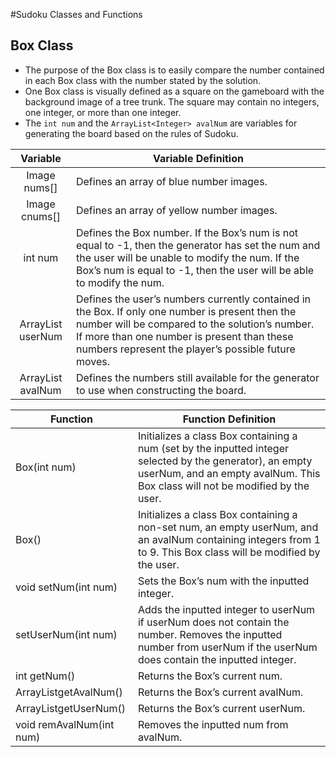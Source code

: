 #Sudoku Classes and Functions



## Box Class

- The purpose of the Box class is to easily compare the number contained in each Box class with the number stated by the solution. 
- One Box class is visually defined as a square on the gameboard with the background image of a tree trunk. The square may contain no integers, one integer, or more than one integer.
- The `int num` and the `ArrayList<Integer> avalNum` are variables for generating the board based on the rules of Sudoku.

| Variable | Variable Definition |
|:--------------------------:|---------------------------------------------------------------------------------------------------------------------------------------------------------------------------------------------------------------------------------------------------------|
| Image nums[] | Defines an array of blue number images. |
| Image cnums[] | Defines an array of yellow number images. |
| int num | Defines the Box number. If the Box’s num is not equal to -1, then the generator has set the num and the user will be unable to modify the num. If the Box’s num is equal to -1, then the user will be able to modify the num. |
| ArrayList<Integer> userNum | Defines the user’s numbers currently contained in the Box. If only one number is present then the number will be compared to the solution’s number. If more than one number is present than these numbers represent the player’s possible future moves. |
| ArrayList<Integer> avalNum | Defines the numbers still available for the generator to use when constructing the board. |


| Function | Function Definition |
|--------------------------------|--------------------------------------------------------------------------------------------------------------------------------------------------------------------------------------------|
| Box(int num) | Initializes a class Box containing a num (set by the inputted integer selected by the generator), an empty userNum, and an empty avalNum. This Box class will not be modified by the user. |
| Box() | Initializes a class Box containing a non-set num, an empty userNum, and an avalNum containing integers from 1 to 9. This Box class will be modified by the user. |
| void setNum(int num) | Sets the Box’s num with the inputted integer. |
| setUserNum(int num) | Adds the inputted integer to userNum if userNum does not contain the number. Removes the inputted number from userNum if the userNum does contain the inputted integer. |
| int getNum() | Returns the Box’s current num. |
| ArrayList<Integer>getAvalNum() | Returns the Box’s current avalNum. |
| ArrayList<Integer>getUserNum() | Returns the Box’s current userNum. |
| void remAvalNum(int num) | Removes the inputted num from avalNum. |
